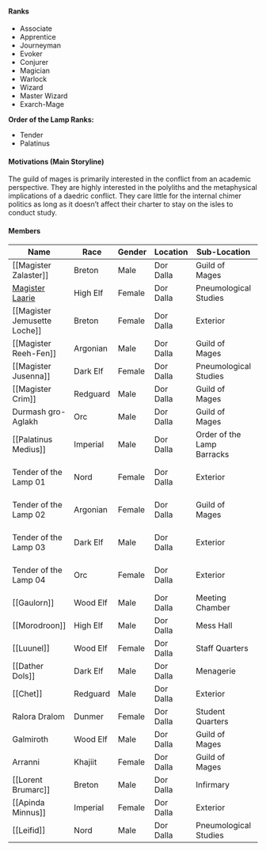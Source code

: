 #### Ranks
* Associate
* Apprentice
* Journeyman
* Evoker
* Conjurer
* Magician
* Warlock
* Wizard
* Master Wizard
* Exarch-Mage

**Order of the Lamp Ranks:**
* Tender
* Palatinus

#### Motivations (Main Storyline)
The guild of mages is primarily interested in the conflict from an academic perspective. They are highly interested in the polyliths and the metaphysical implications of a daedric conflict. They care little for the internal chimer politics as long as it doesn’t affect their charter to stay on the isles to conduct study.

#### Members

| Name                              | Race     | Gender | Location  | Sub-Location               | Role/Class               |
| --------------------------------- | -------- | ------ | --------- | -------------------------- | ------------------------ |
| [[Magister Zalaster]]             | Breton   | Male   | Dor Dalla | Guild of Mages             | Exarch-Mage              |
| [Magister Laarie](#gid=157655070) | High Elf | Female | Dor Dalla | Pneumological Studies      | Master of Incunabula     |
| [[Magister Jemusette Loche]]      | Breton   | Female | Dor Dalla | Exterior                   | Master at Arms           |
| [[Magister Reeh-Fen]]             | Argonian | Male   | Dor Dalla | Guild of Mages             | Master of Academia       |
| [[Magister Jusenna]]              | Dark Elf | Female | Dor Dalla | Pneumological Studies      | Master of the Scrye      |
| [[Magister Crim]]                 | Redguard | Male   | Dor Dalla | Guild of Mages             | Master of Initiates      |
| Durmash gro-Aglakh                | Orc      | Male   | Dor Dalla | Guild of Mages             | Guild Guide              |
| [[Palatinus Medius]]              | Imperial | Male   | Dor Dalla | Order of the Lamp Barracks | Palatinus                |
| Tender of the Lamp 01             | Nord     | Female | Dor Dalla | Exterior                   | Order of the Lamp Tender |
| Tender of the Lamp 02             | Argonian | Female | Dor Dalla | Guild of Mages             | Order of the Lamp Tender |
| Tender of the Lamp 03             | Dark Elf | Male   | Dor Dalla | Exterior                   | Order of the Lamp Tender |
| Tender of the Lamp 04             | Orc      | Female | Dor Dalla | Exterior                   | Order of the Lamp Tender |
| [[Gaulorn]]                       | Wood Elf | Male   | Dor Dalla | Meeting Chamber            | Clerk                    |
| [[Morodroon]]                     | High Elf | Male   | Dor Dalla | Mess Hall                  | Custodian                |
| [[Luunel]]                        | Wood Elf | Female | Dor Dalla | Staff Quarters             | Cook                     |
| [[Dather Dols]]                   | Dark Elf | Male   | Dor Dalla | Menagerie                  | Stable Boy               |
| [[Chet]]                          | Redguard | Male   | Dor Dalla | Exterior                   | Student                  |
| Ralora Dralom                     | Dunmer   | Female | Dor Dalla | Student Quarters           | Student                  |
| Galmiroth                         | Wood Elf | Male   | Dor Dalla | Guild of Mages             | Student                  |
| Arranni                           | Khajiit  | Female | Dor Dalla | Guild of Mages             | Student                  |
| [[Lorent Brumarc]]                | Breton   | Male   | Dor Dalla | Infirmary                  | Student                  |
| [[Apinda Minnus]]                 | Imperial | Female | Dor Dalla | Exterior                   | Student                  |
| [[Leifid]]                        | Nord     | Male   | Dor Dalla | Pneumological Studies      | Student                  |